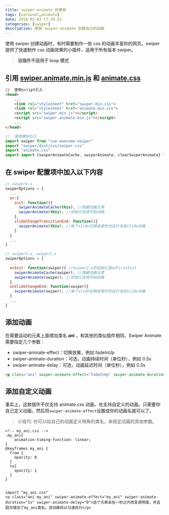 ```yaml
---
title: swiper-animate 的使用
tags: [carousel,animate]
date: 2018-02-03 17:39:52
categories: [swiper]
description: 使用 swiper-animate 创建自己的动画
---
```


使用 swiper 创建动画时，有时需要制作一些 css 的动画丰富你的网页。swiper 提供了快速制作 css 动画效果的小插件，适用于所有版本 swiper。

> **该插件不适用于 loop 模式**

## 引用 [swiper.animate.min.js](https://pan.baidu.com/s/1i5U4jcD) 和 [animate.css](https://cdn.bootcss.com/animate.css/3.5.2/animate.min.css)

```html
//  使用script引入
<head>
    ...
    <link rel="stylesheet" href="swiper.min.css">
    <link rel="stylesheet" href="animate.min.css">
    <script src="swiper.min.js"></script>
    <script src="swiper.animate.min.js"></script>
    ...
</head>
```

```js
//  使用模块引入
import swiper from "vue-awesome-swiper"
import "swiper/dist/css/swiper.css"
import "animate.css"
import import {swiperAnimateCache, swiperAnimate, clearSwiperAnimate} from 'swiper-animate-cn'
```

## 在 swiper 配置项中加入以下内容

```js
// swiper4.x
swiperOptions = {
  ...
  on:{
    init: function(){
      swiperAnimateCache(this); //隐藏动画元素
      swiperAnimate(this); //初始化完成开始动画
    },
    slideChangeTransitionEnd: function(){
      swiperAnimate(this); //每个slide切换结束时也运行当前slide动画
    }
  }
  ...
}

// swiper3.x、swiper2.x
swiperOptions = {
  ...
  onInit: function(swiper){ //Swiper2.x的初始化是onFirstInit
    swiperAnimateCache(swiper); //隐藏动画元素
    swiperAnimate(swiper); //初始化完成开始动画
  },
  onSlideChangeEnd: function(swiper){
    swiperAnimate(swiper); //每个slide切换结束时也运行当前slide动画
  }
  ...
}
```

## 添加动画

在需要运动的元素上面增加类名 **ani** ，和其他的类似插件相同，Swiper Animate 需要指定几个参数：

- swiper-animate-effect：切换效果，例如 fadeInUp
- swiper-animate-duration：可选，动画持续时间（单位秒），例如 0.5s
- swiper-animate-delay：可选，动画延迟时间（单位秒），例如 0.3s

```html
<p class="ani" swiper-animate-effect="fadeInUp" swiper-animate-duration="0.5s" swiper-animate-delay="0.3s">这个元素会在延时0.3s之后执行fadeInUp动画，整个动画持续0.5s</p>
```

## 添加自定义动画

事实上，这款插件不仅支持 animate.css 动画，也支持自定义的动画。只需要你自己定义动画，然后将`swiper-animate-effect`设置成你的动画名就可以了。

> 小技巧: 你可以给自己的动画定义特殊的类名，来规定动画的其他参数。

```
<!-- my_ani.css -->
.my_ani{
    animation-timing-function: linear;
}
@keyframes my_ani {
  from {
    opacity: 0
  }
  to{
    opacity: 1
  }
}


import "my_ani.css"
<p class="ani my_ani" swiper-animate-effect="my_ani" swiper-animate-duration="1s" swiper-animate-delay="0">这个元素会在一秒之内改变透明度，并且因为增加了my_ani类名。该动画将以匀速执行</p>
```
